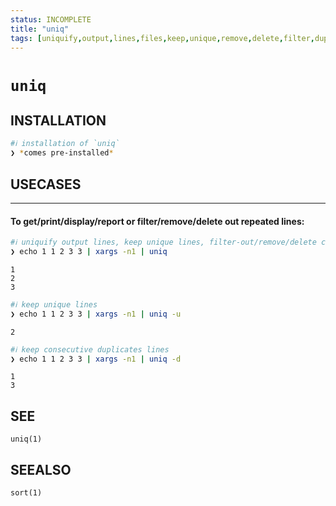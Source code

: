 ```yaml
---
status: INCOMPLETE
title: "uniq"
tags: [uniquify,output,lines,files,keep,unique,remove,delete,filter,duplicates]
---
```


# `uniq`

## INSTALLATION


```bash
#ℹ︎ installation of `uniq`
❯ *comes pre-installed*
```


## USECASES

----
#### To get/print/display/report or filter/remove/delete out repeated lines:


```bash
#ℹ︎ uniquify output lines, keep unique lines, filter-out/remove/delete consecutive duplicates lines
❯ echo 1 1 2 3 3 | xargs -n1 | uniq
```

    1
    2
    3


```bash
#ℹ︎ keep unique lines
❯ echo 1 1 2 3 3 | xargs -n1 | uniq -u
```

    2


```bash
#ℹ︎ keep consecutive duplicates lines
❯ echo 1 1 2 3 3 | xargs -n1 | uniq -d
```

    1
    3


## SEE

    uniq(1)

## SEEALSO

    sort(1)

